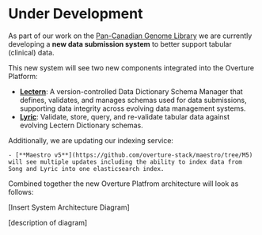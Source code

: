 # Under Development

As part of our work on the [Pan-Canadian Genome Library](https://oicr.on.ca/first-ever-national-library-of-genomic-data-will-help-personalize-cancer-treatment-in-canada-and-around-the-world/) we are currently developing a **new data submission system** to better
support tabular (clinical) data. 

This new system will see two new components integrated into the Overture Platform:

   - [**Lectern**](/docs/under-development/lectern/): A version-controlled Data Dictionary Schema Manager that defines, validates, and manages schemas used for data submissions, supporting data integrity across evolving data management systems.
   - [**Lyric**](/docs/under-development/lyric/): Validate, store, query, and re-validate tabular data against evolving Lectern Dictionary schemas.

Additionally, we are updating our indexing service:

    - [**Maestro v5**](https://github.com/overture-stack/maestro/tree/M5) will see multiple updates including the ability to index data from Song and Lyric into one elasticsearch index.  

Combined together the new Overture Platfrom architecture will look as follows:

[Insert System Architecture Diagram]

[description of diagram]